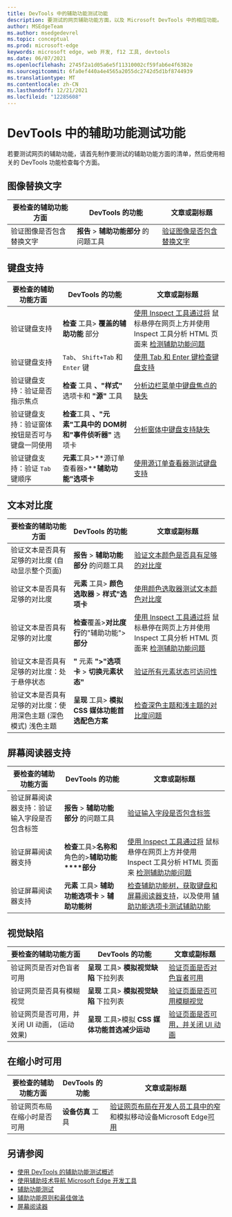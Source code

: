 ```yaml
---
title: DevTools 中的辅助功能测试功能
description: 要测试的网页辅助功能方面，以及 Microsoft DevTools 中的相应功能。
author: MSEdgeTeam
ms.author: msedgedevrel
ms.topic: conceptual
ms.prod: microsoft-edge
keywords: microsoft edge, web 开发, f12 工具, devtools
ms.date: 06/07/2021
ms.openlocfilehash: 2745f2a1d05a6e5f11310002cf59fab6e4f6382e
ms.sourcegitcommit: 6fa0ef440a4e4565a2055dc2742d5d1bf8744939
ms.translationtype: MT
ms.contentlocale: zh-CN
ms.lasthandoff: 12/21/2021
ms.locfileid: "12285608"
---
```

# <a name="accessibility-testing-features-in-devtools"></a>DevTools 中的辅助功能测试功能

若要测试网页的辅助功能，请首先制作要测试的辅助功能方面的清单，然后使用相关的 DevTools 功能检查每个方面。


<!-- ====================================================================== -->
## <a name="alt-text-for-images"></a>图像替换文字

| 要检查的辅助功能方面 | DevTools 的功能 | 文章或副标题 |
|---|---|---|
| 验证图像是否包含替换文字 | **报告** > **辅助功能部分** 的问题工具 | [验证图像是否包含替换文字](test-issues-tool.md#verify-that-images-have-alt-text) |


<!-- ====================================================================== -->
## <a name="keyboard-support"></a>键盘支持

| 要检查的辅助功能方面 | DevTools 的功能 | 文章或副标题 |
|---|---|---|
| 验证键盘支持 | **检查** 工具> **覆盖的辅助功能** 部分 | [使用 Inspect 工具通过将](test-inspect-tool.md) 鼠标悬停在网页上方并使用 Inspect 工具分析 HTML 页面来 [检测辅助功能问题](../css/inspect.md) |
| 验证键盘支持 | `Tab`、 `Shift+Tab` 和 `Enter` 键 | [使用 Tab 和 Enter 键检查键盘支持](test-tab-enter-keys.md) |
| 验证键盘支持：验证是否指示焦点 | **检查** 工具 **、"样式"** 选项卡和 **"源"** 工具 | [分析边栏菜单中键盘焦点的缺失](test-analyze-no-focus-indicator.md) |
| 验证键盘支持：验证窗体按钮是否可与键盘一同使用 | **检查**工具 **、"元素"工具中的 DOM****树和****"事件侦听器"** 选项卡 | [分析窗体中键盘支持缺失](test-analyze-no-keyboard-support.md) |
| 验证键盘支持：验证 `Tab` 键顺序 | **元素**工具>**源订单查看器>****辅助功能"选项卡** | [使用源订单查看器测试键盘支持](test-tab-key-source-order-viewer.md) |


<!-- ====================================================================== -->
## <a name="text-contrast"></a>文本对比度

| 要检查的辅助功能方面 | DevTools 的功能 | 文章或副标题 |
|---|---|---|
| 验证文本是否具有足够的对比度 (自动显示整个页面)  | **报告** > **辅助功能部分** 的问题工具 | [验证文本颜色是否具有足够的对比度](test-issues-tool.md#verify-that-text-colors-have-enough-contrast) |
| 验证文本是否具有足够的对比度 | **元素** 工具> **颜色选取器** > **样式"选项卡** | [使用颜色选取器测试文本颜色对比度](color-picker.md) |
| 验证文本是否具有足够的对比度 | **检查**覆盖>**对比度行**的"辅助功能">**部分** | [使用 Inspect 工具通过将](test-inspect-tool.md) 鼠标悬停在网页上方并使用 Inspect 工具分析 HTML 页面来 [检测辅助功能问题](../css/inspect.md) |
| 验证文本是否具有足够的对比度：处于悬停状态 | **"** 元素 **">"选项卡** > **切换元素状态"** | [验证所有元素状态可访问性](test-inspect-states.md) |
| 验证文本是否具有足够的对比度：使用深色主题 (深色模式) 浅色主题 | **呈现** 工具> **模拟 CSS 媒体功能首选配色方案** | [检查深色主题和浅主题的对比度问题](test-dark-mode.md) |


<!-- ====================================================================== -->
## <a name="screen-reader-support"></a>屏幕阅读器支持

| 要检查的辅助功能方面 | DevTools 的功能 | 文章或副标题 |
|---|---|---|
| 验证屏幕阅读器支持：验证输入字段是否包含标签 | **报告** > **辅助功能部分** 的问题工具 | [验证输入字段是否包含标签](test-issues-tool.md#verify-that-input-fields-have-labels) |
| 验证屏幕阅读器支持 | **检查**工具>**名称和**角色的>**辅助功能****部分** | [使用 Inspect 工具通过将](test-inspect-tool.md) 鼠标悬停在网页上方并使用 Inspect 工具分析 HTML 页面来 [检测辅助功能问题](../css/inspect.md) |
| 验证屏幕阅读器支持 | **元素** 工具> **辅助功能选项卡** > **辅助功能树** | [检查辅助功能树，获取键盘和屏幕阅读器支持](test-accessibility-tree.md)，以及使用 [辅助功能选项卡测试辅助功能](accessibility-tab.md) |


<!-- ====================================================================== -->
## <a name="vision-deficiencies"></a>视觉缺陷

| 要检查的辅助功能方面 | DevTools 的功能 | 文章或副标题 |
|---|---|---|
| 验证网页是否对色盲者可用 | **呈现** 工具> **模拟视觉缺陷** 下拉列表 | [验证页面是否对色盲者可用](test-color-blindness.md) |
| 验证网页是否具有模糊视觉 | **呈现** 工具> **模拟视觉缺陷** 下拉列表 | [验证页面是否可用模糊视觉](test-blurred-vision.md) |
| 验证网页是否可用，并关闭 UI 动画， (运动效果)  | **呈现** 工具>模拟 **CSS 媒体功能首选减少运动** | [验证页面是否可用，并关闭 UI 动画](test-reduced-ui-motion.md) |


<!-- ====================================================================== -->
## <a name="usable-when-narrow"></a>在缩小时可用

| 要检查的辅助功能方面 | DevTools 的功能 | 文章或副标题 |
|---|---|---|
| 验证网页布局在缩小时是否可用 | **设备仿真** 工具 | [验证网页布局在开发人员工具中的窄](accessibility-testing-in-devtools.md#verify-that-the-webpage-layout-is-usable-when-narrow)和模拟移动设备Microsoft Edge[可用](../device-mode/index.md) |


<!-- ====================================================================== -->
## <a name="see-also"></a>另请参阅

*  [使用 DevTools 的辅助功能测试概述](accessibility-testing-in-devtools.md)
*  [使用辅助技术导航 Microsoft Edge 开发工具](navigation.md)
*  [辅助功能测试](../../accessibility/test.md)
*  [辅助功能原则和最佳做法](https://developer.mozilla.org/docs/Web/Accessibility)
*  [屏幕阅读器](https://developer.mozilla.org/docs/Glossary/Screen_reader)

